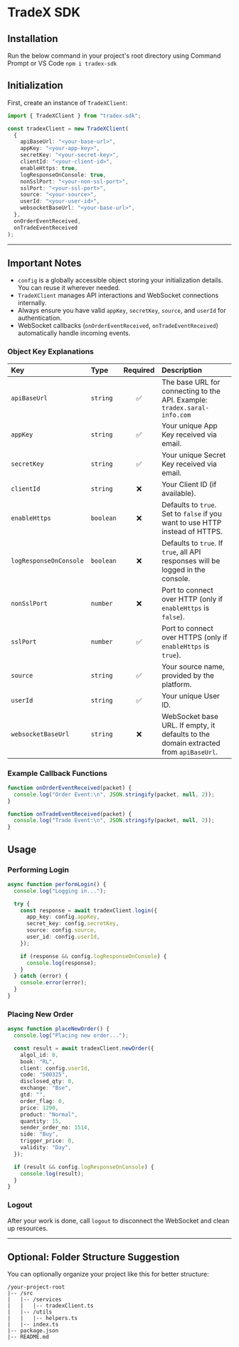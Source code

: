 # TradeX SDK

## Installation

Run the below command in your project's root directory using Command Prompt or VS Code
`npm i tradex-sdk`

## Initialization

First, create an instance of `TradeXClient`:

```ts
import { TradeXClient } from "tradex-sdk";

const tradexClient = new TradeXClient(
  {
    apiBaseUrl: "<your-base-url>",
    appKey: "<your-app-key>",
    secretKey: "<your-secret-key>",
    clientId: "<your-client-id>",
    enableHttps: true,
    logResponseOnConsole: true,
    nonSslPort: "<your-non-ssl-port>",
    sslPort: "<your-ssl-port>",
    source: "<your-source>",
    userId: "<your-user-id>",
    websocketBaseUrl: "<your-base-url>",
  },
  onOrderEventReceived,
  onTradeEventReceived
);
```

---

## Important Notes

- `config` is a globally accessible object storing your initialization details. You can reuse it wherever needed.
- `TradeXClient` manages API interactions and WebSocket connections internally.
- Always ensure you have valid `appKey`, `secretKey`, `source`, and `userId` for authentication.
- WebSocket callbacks (`onOrderEventReceived`, `onTradeEventReceived`) automatically handle incoming events.

### Object Key Explanations

| Key                    | Type      | Required | Description                                                                          |
| :--------------------- | :-------- | :------: | :----------------------------------------------------------------------------------- |
| `apiBaseUrl`           | `string`  |    ✅    | The base URL for connecting to the API. Example: `tradex.saral-info.com`             |
| `appKey`               | `string`  |    ✅    | Your unique App Key received via email.                                              |
| `secretKey`            | `string`  |    ✅    | Your unique Secret Key received via email.                                           |
| `clientId`             | `string`  |    ❌    | Your Client ID (if available).                                                       |
| `enableHttps`          | `boolean` |    ❌    | Defaults to `true`. Set to `false` if you want to use HTTP instead of HTTPS.         |
| `logResponseOnConsole` | `boolean` |    ❌    | Defaults to `true`. If `true`, all API responses will be logged in the console.      |
| `nonSslPort`           | `number`  |    ❌    | Port to connect over HTTP (only if `enableHttps` is `false`).                        |
| `sslPort`              | `number`  |    ✅    | Port to connect over HTTPS (only if `enableHttps` is `true`).                        |
| `source`               | `string`  |    ✅    | Your source name, provided by the platform.                                          |
| `userId`               | `string`  |    ✅    | Your unique User ID.                                                                 |
| `websocketBaseUrl`     | `string`  |    ❌    | WebSocket base URL. If empty, it defaults to the domain extracted from `apiBaseUrl`. |

### Example Callback Functions

```ts
function onOrderEventReceived(packet) {
  console.log("Order Event:\n", JSON.stringify(packet, null, 2));
}

function onTradeEventReceived(packet) {
  console.log("Trade Event:\n", JSON.stringify(packet, null, 2));
}
```

## Usage

### Performing Login

```ts
async function performLogin() {
  console.log("Logging in...");

  try {
    const response = await tradexClient.login({
      app_key: config.appKey,
      secret_key: config.secretKey,
      source: config.source,
      user_id: config.userId,
    });

    if (response && config.logResponseOnConsole) {
      console.log(response);
    }
  } catch (error) {
    console.error(error);
  }
}
```

### Placing New Order

```ts
async function placeNewOrder() {
  console.log("Placing new order...");

  const result = await tradexClient.newOrder({
    algol_id: 0,
    book: "RL",
    client: config.userId,
    code: "500325",
    disclosed_qty: 0,
    exchange: "Bse",
    gtd: "",
    order_flag: 0,
    price: 1290,
    product: "Normal",
    quantity: 15,
    sender_order_no: 1514,
    side: "Buy",
    trigger_price: 0,
    validity: "Day",
  });

  if (result && config.logResponseOnConsole) {
    console.log(result);
  }
}
```

### Logout

After your work is done, call `logout` to disconnect the WebSocket and clean up resources.

---

## **Optional**: Folder Structure Suggestion

You can optionally organize your project like this for better structure:

```
/your-project-root
|-- /src
|   |-- /services
|   |   |-- tradexClient.ts
|   |-- /utils
|   |   |-- helpers.ts
|   |-- index.ts
|-- package.json
|-- README.md
```
